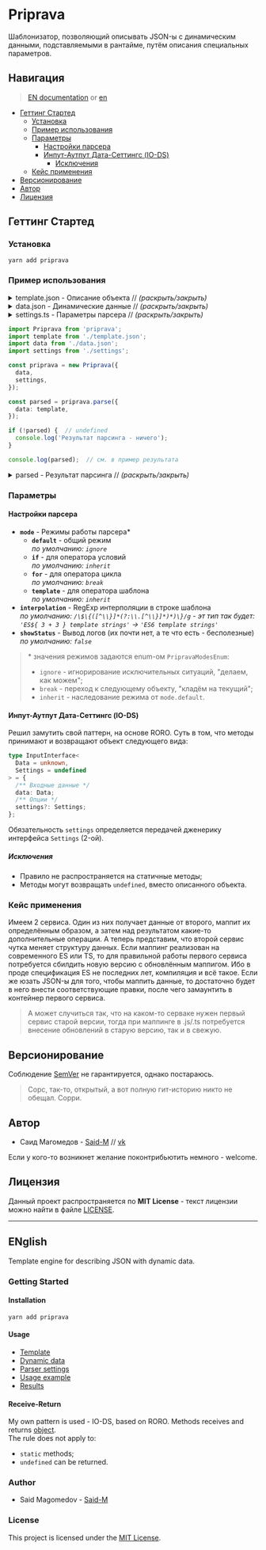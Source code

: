 # Priprava

Шаблонизатор, позволяющий описывать JSON-ы с динамическим данными, подставляемыми в рантайме, путём описания специальных параметров.

## Навигация

> [EN documentation](https://bit.ly/18gECvy) or [en](#english)

* [Геттинг Стартед](#Геттинг-Стартед)
  * [Установка](#Установка)
  * [Пример использования](#Пример-использования)
  * [Параметры](#Параметры)
    * [Настройки парсера](#Настройки-парсера)
    * [Инпут-Аутпут Дата-Сеттингс (IO-DS)](#Инпут-Аутпут-Дата-Сеттингс-IO-DS)
      * [Исключения](#Исключения)
  * [Кейс применения](#Кейс-применения)
* [Версионирование](#Версионирование)
* [Автор](#Автор)
* [Лицензия](#Лицензия)

## Геттинг Стартед

### Установка

```
yarn add priprava
```

### Пример использования

<details>
  <summary>
    <span id="template-json">template.json</span>
    - Описание объекта
    // <i>(раскрыть/закрыть)</i>
  </summary>

  ```json
  {
    "content": [
      {
        "component": "title",
        "content": {
          "$temp": true,
          "template": "${ title }",
        },
      },
      {
        "$temp": true,
        "if": "promo.has",
        "template": {
          "component": "promo",
          "content": {
            "$temp": true,
            "template": "Осторожно, продакт-плейсмент: ${ promo.text }",
          },
        },
      },
      "В объектах ниже меняется только строка. Вывод, шаблонизируем его.",
      {
        "$temp": true,
        "for": {
          "item": "thisText",
          "mode": "of",
          "data": "text",
        },
        "template": {
          "component": "text",
          "content": {
            "$temp": true,
            "template": "${ thisText }",
          },
        },
      },
      "Сформировать массив - мало, хочется организовать условия на его содержимое!",
      {
        "component": "list",
        "content": {
          "$temp": true,
          "for": {
            "item": "thisItem",
            "mode": "of",
            "data": "list",
          },
          "template": {
            "$temp": true,
            "if": "thisItem.length <= 70",
            "template": "${ thisItem }",
          },
        },
      },
      {
        "component": "input",
        "content": {
          "title": "Заголовок поля",
          "text": {
            "$temp": true,
            "template": "\"${ input }\" - интерполяция в строках в деле!",
          },
          "description": "Дополнительное описание",
        },
      },
    ],
  }
  ```
</details>

<details>
  <summary>
    <span id="data-json">data.json</span>
    - Динамические данные
    // <i>(раскрыть/закрыть)</i>
  </summary>

  ```json
  {
    "title": "Пример объекта, который должен сформировать класс.",
    "promo": {
      "has": true,
      "text": "Сомневаетесь? Даже повара согласны, что priprava - это клёво!",
    },
    "text": [
      "Это описание компоненты текста.",
      "Полагаю, таких параграфов может быть несколько, поэтому необходимо это всё описывать циклом.",
      "А в объекте ниже - списке, необходимо массив формировать прям во внутрь описания."
    ],
    "list": [
      "Элемент списка 1",
      "Элемент списка 2",
      "...",
      "Тут ещё может быть куча элементов",
      "А эта строка не будет выведена, так как длина текста превышает описанные в шаблоне условия."
    ],
    "input": "Текст поля"
  }
  ```
</details>

<details>
  <summary>
    <span id="settings-ts">settings.ts</span>
    - Параметры парсера
    // <i>(раскрыть/закрыть)</i>
  </summary>

  ```ts
  export const settings: PripravaInputSettingsInterface = {
    mode: {
      default: PripravaModesEnum.ignore,
      if: PripravaModesEnum.inherit,
      for: PripravaModesEnum.break,
      template: PripravaModesEnum.inherit,
    },
    interpolation: /\$\{([^\\}]*(?:\\.[^\\}]*)*)\}/g,
    showStatus: false,
  };
  ```
</details>

<span id="usage-code"></span>
```ts
import Priprava from 'priprava';
import template from './template.json';
import data from './data.json';
import settings from './settings';

const priprava = new Priprava({
  data,
  settings,
});

const parsed = priprava.parse({
  data: template,
});

if (!parsed) {  // undefined
  console.log('Результат парсинга - ничего');
}

console.log(parsed);  // см. в пример результата
```

<details>
  <summary>
    <span id="parsed-result">parsed<span>
    - Результат парсинга
    // <i>(раскрыть/закрыть)</i>
  </summary>

  ```js
  {
    content: [
      {
        component: 'title',
        content: 'Пример объекта, который должен сформировать класс.',
      },
      {
        component: 'promo',
        content: "Осторожно, продакт-плейсмент: Сомневаетесь? Даже повара согласны, что priprava - это клёво!",
      },
      'В объектах ниже меняется только строка. Вывод, шаблонизируем его.',
      {
        component: 'text',
        content: 'Это описание компоненты текста.',
      },
      {
        component: 'text',
        content: 'Полагаю, таких параграфов может быть несколько, поэтому необходимо это всё описывать циклом.',
      },
      {
        component: 'text',
        content: 'А в объекте ниже - списке, необходимо массив формировать прям во внутрь описания.',
      },
      {
        component: 'list',
        content: [
          'Элемент списка 1',
          'Элемент списка 2',
          '...',
          'Тут ещё может быть куча элементов',
        ],
      },
      {
        component: 'input',
        content: {
          title: 'Заголовок поля',
          text: '"Текст поля" - интерполяция в строках в деле!',
          description: 'Дополнительное описание',
        },
      },
    ],
  }
  ```
</details>

### Параметры

#### Настройки парсера

* **`mode`** - Режимы работы парсера*
  * **`default`** - общий режим \
    *по умолчанию: `ignore`*
  * **`if`** - для оператора условий \
    *по умолчанию: `inherit`*
  * **`for`** - для оператора цикла \
    *по умолчанию: `break`*
  * **`template`** - для оператора шаблона \
    *по умолчанию: `inherit`*
* **`interpolation`** - RegExp интерполяции в строке шаблона \
  *по умолчанию: `/\$\{([^\\}]*(?:\\.[^\\}]*)*)\}/g` - эт тип так будет: `'ES${ 3 + 3 } template strings'` -> `'ES6 template strings'`*
* **`showStatus`** - Вывод логов (их почти нет, а те что есть - бесполезные) \
  *по умолчанию: `false`*

> \* значения режимов задаются enum-ом `PripravaModesEnum`:
> * `ignore` - игнорирование исключительных ситуаций, "делаем, как можем";
> * `break` - переход к следующему объекту, "кладём на текущий";
> * `inherit` - наследование режима от `mode.default`.

#### Инпут-Аутпут Дата-Сеттингс (IO-DS)

Решил замутить свой паттерн, на основе RORO. Суть в том, что методы принимают и возвращают объект следующего вида:

<span id="io-ds"></span>
```ts
type InputInterface<
  Data = unknown,
  Settings = undefined
> = {
  /** Входные данные */
  data: Data;
  /** Опции */
  settings?: Settings;
};
```

Обязательность `settings` определяется передачей дженерику интерфейса `Settings` (2-ой).

##### Исключения

* Правило не распространяется на статичные методы;
* Методы могут возвращать `undefined`, вместо описанного объекта.

### Кейс применения

Имеем 2 сервиса. Один из них получает данные от второго, маппит их определённым образом, а затем над результатом какие-то дополнительные операции. А теперь представим, что второй сервис чутка меняет структуру данных.
Если маппинг реализован на современного ES или TS, то для правильной работы первого сервиса потребуется сбилдить новую версию с обновлённым маппигом. Ибо в проде спецификация ES не последних лет, компиляция и всё такое.
Если же юзать JSON-ы для того, чтобы маппить данные, то достаточно будет в него внести соответствующие правки, после чего замаунтить в контейнер первого сервиса.
> А может случиться так, что на каком-то серваке нужен первый сервис старой версии, тогда при маппинге в .js/.ts потребуется внесение обновлений в старую версию, так и в свежую.

## Версионирование

Соблюдение [SemVer](http://semver.org/) не гарантируется, однако постараюсь.

> Сорс, так-то, открытый, а вот полную гит-историю никто не обещал. Сорри.

## Автор

* Саид Магомедов - [Said-M][github] // [vk](https://vk.com/id266788473)

Если у кого-то возникнет желание поконтрибьютить немного - welcome.

## Лицензия

Данный проект распространяется по **MIT License** - текст лицензии можно найти в файле [LICENSE](LICENSE).

---

## ENglish

Template engine for describing JSON with dynamic data.

### Getting Started

#### Installation

```
yarn add priprava
```

#### Usage

* [Template](#template-json)
* [Dynamic data](#data-json)
* [Parser settings](#settings-ts)
* [Usage example](#usage-code)
* [Results](#parsed-result)

#### Receive-Return

My own pattern is used - IO-DS, based on RORO. Methods receives and returns [object](#io-ds). \
The rule does not apply to:
  * `static` methods;
  * `undefined` can be returned.

### Author

* Said Magomedov - [Said-M][github]

### License

This project is licensed under the [MIT License](LICENSE).

[github]: https://github.com/Said-M
